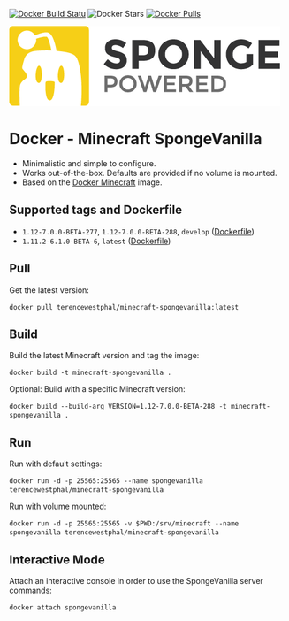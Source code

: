 [![Docker Build Statu](https://img.shields.io/docker/build/terencewestphal/minecraft-spongevanilla.svg)](https://hub.docker.com/r/terencewestphal/minecraft-spongevanilla/builds/) ![Docker Stars](https://img.shields.io/docker/stars/terencewestphal/minecraft-spongevanilla.svg) [![Docker Pulls](https://img.shields.io/docker/pulls/terencewestphal/minecraft-spongevanilla.svg)](https://hub.docker.com/r/terencewestphal/minecraft-spongevanilla/) 

[![SpongeVanilla](https://github.com/terencewestphal/docker-minecraft-spongevanilla/blob/master/logo.png?raw=true)](https://www.spongepowered.org) 

# Docker - Minecraft SpongeVanilla

- Minimalistic and simple to configure.
- Works out-of-the-box. Defaults are provided if no volume is mounted.
- Based on the [Docker Minecraft](https://hub.docker.com/r/terencewestphal/minecraft/) image.

## Supported tags and Dockerfile

- `1.12-7.0.0-BETA-277`, `1.12-7.0.0-BETA-288`, `develop` ([Dockerfile](https://raw.githubusercontent.com/terencewestphal/docker-minecraft-spongevanilla/develop/Dockerfile))
- `1.11.2-6.1.0-BETA-6`, `latest` ([Dockerfile](https://raw.githubusercontent.com/terencewestphal/docker-minecraft-spongevanilla/1.11.2-6.1.0-BETA-6/Dockerfile))


## Pull  

Get the latest version:
```
docker pull terencewestphal/minecraft-spongevanilla:latest
```

## Build  

Build the latest Minecraft version and tag the image:   
```
docker build -t minecraft-spongevanilla .
```

Optional: Build with a specific Minecraft version:   
```
docker build --build-arg VERSION=1.12-7.0.0-BETA-288 -t minecraft-spongevanilla .
```

## Run
  
Run with default settings:
```
docker run -d -p 25565:25565 --name spongevanilla terencewestphal/minecraft-spongevanilla
```

Run with volume mounted: 
```
docker run -d -p 25565:25565 -v $PWD:/srv/minecraft --name spongevanilla terencewestphal/minecraft-spongevanilla
```

## Interactive Mode 

Attach an interactive console in order to use the SpongeVanilla server commands:
```
docker attach spongevanilla
```